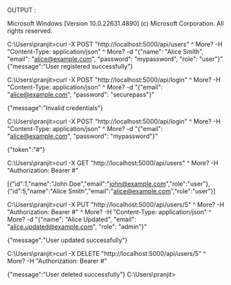 OUTPUT : 

Microsoft Windows [Version 10.0.22631.4890]
(c) Microsoft Corporation. All rights reserved.

C:\Users\pranjit>curl -X POST "http://localhost:5000/api/users" ^
More?      -H "Content-Type: application/json" ^
More?      -d "{\"name\": \"Alice Smith\", \"email\": \"alice@example.com\", \"password\": \"mypassword\", \"role\": \"user\"}"
{"message":"User registered successfully"}


C:\Users\pranjit>curl -X POST "http://localhost:5000/api/login" ^
More?      -H "Content-Type: application/json" ^
More?      -d "{\"email\": \"alice@example.com\", \"password\": \"securepass\"}"

{"message":"Invalid credentials"}


C:\Users\pranjit>curl -X POST "http://localhost:5000/api/login" ^
More?      -H "Content-Type: application/json" ^
More?      -d "{\"email\": \"alice@example.com\", \"password\": \"mypassword\"}"

{"token":"#"}



C:\Users\pranjit>curl -X GET "http://localhost:5000/api/users" ^
More?      -H "Authorization: Bearer #"

[{"id":1,"name":"John Doe","email":"john@example.com","role":"user"},{"id":5,"name":"Alice Smith","email":"alice@example.com","role":"user"}]


C:\Users\pranjit>curl -X PUT "http://localhost:5000/api/users/5" ^
More?      -H "Authorization: Bearer #" ^
More?      -H "Content-Type: application/json" ^
More?      -d "{\"name\": \"Alice Updated\", \"email\": \"alice.updated@example.com\", \"role\": \"admin\"}"

{"message":"User updated successfully"}


C:\Users\pranjit>curl -X DELETE "http://localhost:5000/api/users/5" ^
More?      -H "Authorization: Bearer #"

{"message":"User deleted successfully"}
C:\Users\pranjit>
